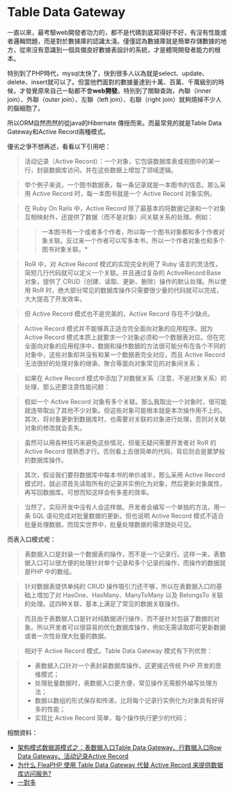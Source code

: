 # Table Data Gateway

一直以來，最考驗web開發者功力的，都不是代碼到底寫得好不好，有沒有性能或者邏輯問題，而是對於數據庫的認識太淺。僅僅認為數據庫就是簡單存儲數據的地方，從來沒有意識到一個具備良好數據表設計的系統，才是體現開發者能力的根本。

特別到了PHP時代，mysql太快了，快到很多人以為就是select、update、delete、insert就可以了。但當他們面對的數據量達到十萬、百萬、千萬級別的時候，才發覺原來自己一點都不會**web開發**。特別到了關聯查詢，內聯（inner join）、外聯（outer join）、左聯（left join）、右聯（right join）就夠燒掉不少人的腦細胞了。

所以ORM自然而然的從java的Hibernate 傳授而來。而最常見的就是Table Data Gateway和Active Record兩種模式。

優劣之爭不想再述，看看以下引用吧：

> 活动记录（Active Record）：一个对象，它包装数据库表或视图中的某一行，封装数据库访问，并在这些数据上增加了领域逻辑。

> 举个例子来说，一个图书数据表，每一条记录就是一本图书的信息。那么采用 Active Record 时，每一本图书就是一个 Active Record 对象实例。

> 在 Ruby On Rails 中，Active Record 除了最基本的将数据记录和一个对象互相映射外，还提供了数据（而不是对象）间关联关系的处理。例如：

> > 一本图书有一个或者多个作者，所以每一个图书对象都和多个作者对象关联。反过来一个作者可以写多本书，所以一个作者对象也和多个图书对象关联。*

> RoR 中，对 Active Record 模式的实现完全利用了 Ruby 语言的灵活性，简短几行代码就可以定义一个关联。并且通过复杂的 ActiveRecord:Base 对象，提供了 CRUD（创建、读取、更新、删除）操作的默认处理。所以使用 RoR 时，绝大部分常见的数据库操作只需要很少量的代码就可以完成，大大提高了开发效率。

> 但 Active Record 模式也不是完美的，Active Record 存在不少缺点。

> Active Record 模式并不能够真正适合完全面向对象的应用程序。因为 Active Record 模式本质上就要求一个对象必须和一个数据表对应。但在完全面向对象的应用程序中，数据和操作数据的方法很可能分布在各个不同的对象中，这些对象却并没有和某一个数据表完全对应，而且 Active Record 无法很好的处理对象的继承、聚合等面向对象常见的对象间关系；

> 如果在 Active Record 模式中添加了对数据关系（注意，不是对象关系）的处理，那么还要注意性能问题：

> 假如一个 Active Record 对象有多个关联。那么我取出一个对象时，很可能就连带取出了其他不少对象。但这些对象可能根本就是本次操作用不上的。其次，将对象更新到数据库时，也需要对关联的对象进行处理，否则对关联对象的修改就会丢失。

> 虽然可以用各种技巧来避免这些情况，但毫无疑问需要开发者对 RoR 的 Active Record 很熟悉才行。否则看上去很简单的代码，背后则会是噩梦般的数据库操作。

> 其次，假设我们要将数据库中每本书的单价减半，那么采用 Active Record 模式时，就必须首先读取所有的记录并实例化为对象，然后更新对象属性，再写回数据库。可想而知这样会有多差的效率。

> 当然了，实际开发中没有人会这样做。开发者会编写一个单独的方法，用一条 SQL 语句完成对批量数据的更新。但也说明 Active Record 模式不适合批量处理数据，而现实世界中，批量处理数据的需求随处可见。

而表入口模式呢：

> 表数据入口是封装一个数据表的操作，而不是一个记录行。这样一来，表数据入口可以很方便的处理针对单个记录和多个记录的操作，而操作的数据就是PHP 中的数组。

> 针对数据表提供单纯的 CRUD 操作吸引力还不够，所以在表数据入口的基础上增加了对 HasOne、HasMany、ManyToMany 以及 BelongsTo 关联的处理。这四种关联，基本上满足了常见的数据关联操作。

> 而且由于表数据入口是针对纯数据进行操作，而不是针对包装了数据的对象。所以开发者可以很容易的优化数据库操作，例如无需读取即可更新数据或者一次性处理大批量的数据。

> 相对于 Active Record 模式，Table Data Gateway 模式有下列优势：

> * 表数据入口针对一个表封装数据库操作，这更接近传统 PHP 开发的思维模式；
> * 处理批量数据时，表数据入口更方便，常见操作无需额外编写处理方法；
> * 数据以数组的形式保存和传递，比将每个记录行实例化为对象具有好得多的性能；
> * 实现比 Active Record 简单，每个操作执行更少的代码；

相關資料：
* [架构模式数据源模式之：表数据入口Table Data Gateway、行数据入口Row Data Gateway、活动记录Active Record](http://www.lxway.com/615244092.htm)
* [为什么 FleaPHP 使用 Table Data Gateway 代替 Active Record 来提供数据库访问服务?](http://www.blogdaren.com/?post=1095)
* [一對多](http://openhome.cc/Gossip/HibernateGossip/OneToMany.html)
